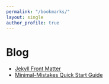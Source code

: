 ```yaml
---
permalink: "/bookmarks/"
layout: single
author_profile: true
---
```


# Blog
- [Jekyll Front Matter](https://jekyllrb.com/docs/configuration/front-matter-defaults/)
- [Minimal-Mistakes Quick Start Guide](https://mmistakes.github.io/minimal-mistakes/docs/quick-start-guide/)

